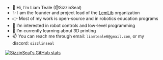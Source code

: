 - 👋 Hi, I’m Liam Teale (@SizzinSeal)
- :sparkles: I am the founder and project lead of the [LemLib](https://github.com/LemLib) organization
- :point_right: Most of my work is open-source and in robotics education programs
- 👀 I’m interested in robot controls and low-level programming
- 🌱 I’m currently learning about 3D printing
- 📫 You can reach me through email: `liamteale6@gmail.com`, or my discord: `sizzlinseal`

[![SizzinSeal's GitHub stats](https://github-readme-stats.vercel.app/api?username=SizzinSeal)](https://github.com/anuraghazra/github-readme-stats)
